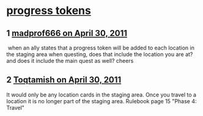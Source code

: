 # [progress tokens](https://community.fantasyflightgames.com/topic/46044-progress-tokens/)

## 1 [madprof666 on April 30, 2011](https://community.fantasyflightgames.com/topic/46044-progress-tokens/?do=findComment&comment=461545)

 when an ally states that a progress token will be added to each location in the staging area when questing, does that include the location you are at? and does it include the main quest as well? cheers

## 2 [Toqtamish on April 30, 2011](https://community.fantasyflightgames.com/topic/46044-progress-tokens/?do=findComment&comment=461556)

It would only be any location cards in the staging area. Once you travel to a location it is no longer part of the staging area. Rulebook page 15 "Phase 4: Travel"

